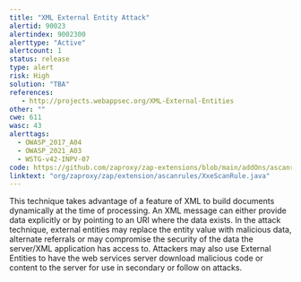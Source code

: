 ```yaml
---
title: "XML External Entity Attack"
alertid: 90023
alertindex: 9002300
alerttype: "Active"
alertcount: 1
status: release
type: alert
risk: High
solution: "TBA"
references:
   - http://projects.webappsec.org/XML-External-Entities
other: ""
cwe: 611
wasc: 43
alerttags: 
  - OWASP_2017_A04
  - OWASP_2021_A03
  - WSTG-v42-INPV-07
code: https://github.com/zaproxy/zap-extensions/blob/main/addOns/ascanrules/src/main/java/org/zaproxy/zap/extension/ascanrules/XxeScanRule.java
linktext: "org/zaproxy/zap/extension/ascanrules/XxeScanRule.java"
---
```

This technique takes advantage of a feature of XML to build documents dynamically at the time of processing. An XML message can either provide data explicitly or by pointing to an URI where the data exists. In the attack technique, external entities may replace the entity value with malicious data, alternate referrals or may compromise the security of the data the server/XML application has access to.
	Attackers may also use External Entities to have the web services server download malicious code or content to the server for use in secondary or follow on attacks.
